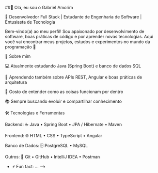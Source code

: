 ##👋 Olá, eu sou o Gabriel Amorim

🎯 Desenvolvedor Full Stack | Estudante de Engenharia de Software | Entusiasta de Tecnologia

Bem-vindo(a) ao meu perfil! Sou apaixonado por desenvolvimento de software, boas práticas de código e por aprender novas tecnologias. Aqui você vai encontrar meus projetos, estudos e experimentos no mundo da programação 🚀

🧠 Sobre mim

💻 Atualmente estudando Java (Spring Boot) e banco de dados SQL

🌱 Aprendendo também sobre APIs REST, Angular e boas práticas de arquitetura

🧩 Gosto de entender como as coisas funcionam por dentro

📚 Sempre buscando evoluir e compartilhar conhecimento

🛠️ Tecnologias e Ferramentas

Backend:
☕ Java • Spring Boot • JPA / Hibernate • Maven

Frontend:
🌐 HTML • CSS • TypeScript • Angular

Banco de Dados:
🗄️ PostgreSQL • MySQL

Outros:
🔧 Git • GitHub • IntelliJ IDEA • Postman
- ⚡ Fun fact: ...
-->
